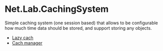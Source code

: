 # Net.Lab.CachingSystem
Simple caching system (one session based) that allows to be configurable how much time data should be stored, and support storing any objects.

- [Lazy cach](https://github.com/alastairtree/LazyCache)
- [Cach manager](https://github.com/MichaCo/CacheManager/tree/dev/src/CacheManager.Core)
